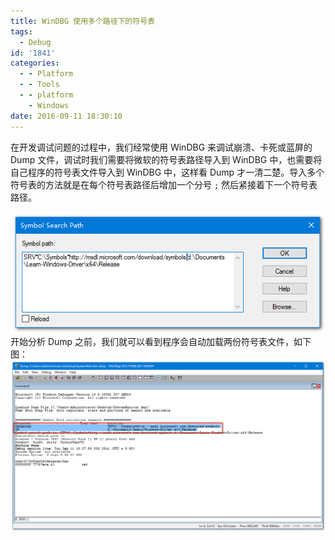 ```yaml
---
title: WinDBG 使用多个路径下的符号表
tags:
  - Debug
id: '1841'
categories:
  - - Platform
  - - Tools
  - - platform
    - Windows
date: 2016-09-11 18:30:10
---
```


在开发调试问题的过程中，我们经常使用 WinDBG 来调试崩溃、卡死或蓝屏的 Dump 文件，调试时我们需要将微软的符号表路径导入到 WinDBG 中，也需要将自己程序的符号表文件导入到 WinDBG 中，这样看 Dump 才一清二楚。导入多个符号表的方法就是在每个符号表路径后增加一个分号 `;` 然后紧接着下一个符号表路径。
<!-- more -->
[![2016-09-11_182807](/images/2016/09/2016-09-11_182807.png)](/images/2016/09/2016-09-11_182807.png) 开始分析 Dump 之前，我们就可以看到程序会自动加载两份符号表文件，如下图： [![2016-09-11_182744](/images/2016/09/2016-09-11_182744.png)](/images/2016/09/2016-09-11_182744.png)